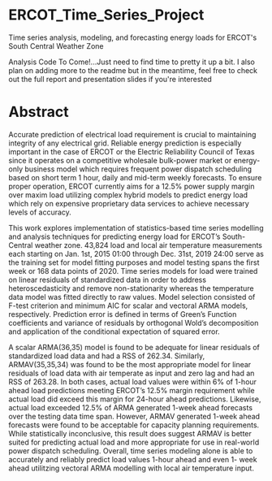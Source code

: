 # ERCOT_Time_Series_Project
Time series analysis, modeling, and forecasting energy loads for ERCOT's South Central Weather Zone
 
 Analysis Code To Come!...Just need to find time to pretty it up a bit. I also plan on adding more to the readme
 but in the meantime, feel free to check out the full report and presentation slides if you're interested
 
 
# Abstract
Accurate prediction of electrical load requirement is crucial to maintaining integrity of
any electrical grid. Reliable energy prediction is especially important in the case of ERCOT or
the Electric Reliability Council of Texas since it operates on a competitive wholesale bulk-power
market or energy-only business model which requires frequent power dispatch scheduling based
on short term 1 hour, daily and mid-term weekly forecasts. To ensure proper operation, ERCOT
currently aims for a 12.5% power supply margin over maxim load utilizing complex hybrid
models to predict energy load which rely on expensive proprietary data services to achieve
necessary levels of accuracy. 

This work explores implementation of statistics-based time series
modelling and analysis techniques for predicting energy load for ERCOT’s South-Central
weather zone. 43,824 load and local air temperature measurements each starting on Jan. 1st, 2015
01:00 through Dec. 31st, 2019 24:00 serve as the training set for model fitting purposes and
model testing spans the first week or 168 data points of 2020. Time series models for load were
trained on linear residuals of standardized data in order to address heteroscedasticity and remove
non-stationarity whereas the temperature data model was fitted directly to raw values. Model
selection consisted of F-test criterion and minimum AIC for scalar and vectoral ARMA models,
respectively. Prediction error is defined in terms of Green’s Function coefficients and variance of
residuals by orthogonal Wold’s decomposition and application of the conditional expectation of
squared error. 

A scalar ARMA(36,35) model is found to be adequate for linear residuals of
standardized load data and had a RSS of 262.34. Similarly, ARMAV(35,35,34) was found to be
the most appropriate model for linear residuals of load data with air temperate as input and zero
lag and had an RSS of 263.28. In both cases, actual load values were within 6% of 1-hour ahead
load predictions meeting ERCOT’s 12.5% margin requirement while actual load did exceed this
margin for 24-hour ahead predictions. Likewise, actual load exceeded 12.5% of ARMA
generated 1-week ahead forecasts over the testing data time span. However, ARMAV generated
1-week ahead forecasts were found to be acceptable for capacity planning requirements. While
statistically inconclusive, this result does suggest ARMAV is better suited for predicting actual
load and more appropriate for use in real-world power dispatch scheduling. Overall, time series
modeling alone is able to accurately and reliably predict load values 1-hour ahead and even 1-
week ahead utilitzing vectoral ARMA modelling with local air temperature input.
